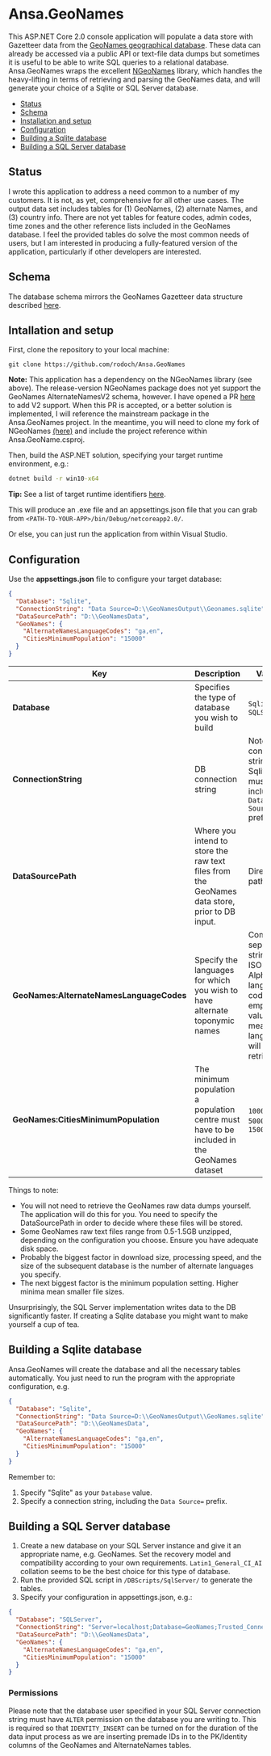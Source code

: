 # Ansa.GeoNames

This ASP.NET Core 2.0 console application will populate a data store with Gazetteer data from the [GeoNames geographical database](http://www.geonames.org/). These data can already be accessed via a public API or text-file data dumps but sometimes it is useful to be able to write SQL queries to a relational database. Ansa.GeoNames wraps the excellent [NGeoNames](https://github.com/RobThree/NGeoNames) library, which handles the heavy-lifting in terms of retrieving and parsing the GeoNames data, and will generate your choice of a Sqlite or SQL Server database.

- [Status](#status)
- [Schema](#schema)
- [Installation and setup](#installation-and-setup)
- [Configuration](#configuration)
- [Building a Sqlite database](#building-a-sqlite-database)
- [Building a SQL Server database](#building-a-sql-server-database)

## Status

I wrote this application to address a need common to a number of my customers. It is not, as yet, comprehensive for all other use cases. The output data set includes tables for (1) GeoNames, (2) alternate Names, and (3) country info. There are not yet tables for feature codes, admin codes, time zones and the other reference lists included in the GeoNames database. I feel the provided tables do solve the most common needs of users, but I am interested in producing a fully-featured version of the application, particularly if other developers are interested.

## Schema

The database schema mirrors the GeoNames Gazetteer data structure described [here](http://download.geonames.org/export/dump/).

## Intallation and setup

First, clone the repository to your local machine:

```
git clone https://github.com/rodoch/Ansa.GeoNames
```

**Note:** This application has a dependency on the NGeoNames library (see above). The release-version NGeoNames package does not yet support the GeoNames AlternateNamesV2 schema, however. I have opened a PR [here](https://github.com/RobThree/NGeoNames/pull/7) to add V2 support. When this PR is accepted, or a better solution is implemented, I will reference the mainstream package in the Ansa.GeoNames project. In the meantime, you will need to clone my fork of NGeoNames [(here)](https://github.com/rodoch/NGeoNames) and include the project reference within Ansa.GeoName.csproj.

Then, build the ASP.NET solution, specifying your target runtime environment, e.g.:

```cmd
dotnet build -r win10-x64
```

**Tip:** See a list of target runtime identifiers [here](https://docs.microsoft.com/en-us/dotnet/core/rid-catalog?irgwc=1&OCID=AID681541_aff_7593_1243925&tduid=(ir_6d4f9ce9N213458eb7517c20a2b9db916)(7593)(1243925)(je6NUbpObpQ-wDYfcuMFmHDb6Ja3HC_Ryw)()&irclickid=6d4f9ce9N213458eb7517c20a2b9db916#using-rids?ranMID=24542&ranEAID=je6NUbpObpQ&ranSiteID=je6NUbpObpQ-wDYfcuMFmHDb6Ja3HC_Ryw&epi=je6NUbpObpQ-wDYfcuMFmHDb6Ja3HC_Ryw).

This will produce an .exe file and an appsettings.json file that you can grab from `<PATH-TO-YOUR-APP>/bin/Debug/netcoreapp2.0/`.

Or else, you can just run the application from within Visual Studio.

## Configuration

Use the **appsettings.json** file to configure your target database:

```json
{
  "Database": "Sqlite",
  "ConnectionString": "Data Source=D:\\GeoNamesOutput\\Geonames.sqlite",
  "DataSourcePath": "D:\\GeoNamesData",
  "GeoNames": {
    "AlternateNamesLanguageCodes": "ga,en",
    "CitiesMinimumPopulation": "15000"
  }
}
```

| Key | Description | Values |
| --- | --- | --- |
| **Database** | Specifies the type of database you wish to build | `Sqlite` OR `SQLServer` |
| **ConnectionString** | DB connection string | Note that a connection string for a Sqlite DB must include the `Data Source=` prefix |
| **DataSourcePath** | Where you intend to store the raw text files from the GeoNames data store, prior to DB input. | Directory path |
| **GeoNames:AlternateNamesLanguageCodes** | Specify the languages for which you wish to have alternate toponymic names | Comma-separated string of ISO Alpha-2 language codes. An empty value means all languages will be retrieved. |
| **GeoNames:CitiesMinimumPopulation** | The minimum population a population centre must have to be included in the GeoNames dataset | `1000` OR `5000` OR `15000` |

Things to note:

- You will not need to retrieve the GeoNames raw data dumps yourself. The application will do this for you. You need to specify the DataSourcePath in order to decide where these files will be stored.
- Some GeoNames raw text files range from 0.5-1.5GB unzipped, depending on the configuration you choose. Ensure you have adequate disk space.
- Probably the biggest factor in download size, processing speed, and the size of the subsequent database is the number of alternate languages you specify.
- The next biggest factor is the minimum population setting. Higher minima mean smaller file sizes.

Unsurprisingly, the SQL Server implementation writes data to the DB significantly faster. If creating a Sqlite database you might want to make yourself a cup of tea.

## Building a Sqlite database

Ansa.GeoNames will create the database and all the necessary tables automatically. You just need to run the program with the appropriate configuration, e.g.

```json
{
  "Database": "Sqlite",
  "ConnectionString": "Data Source=D:\\GeoNamesOutput\\GeoNames.sqlite",
  "DataSourcePath": "D:\\GeoNamesData",
  "GeoNames": {
    "AlternateNamesLanguageCodes": "ga,en",
    "CitiesMinimumPopulation": "15000"
  }
}
```

Remember to:

1. Specify "Sqlite" as your `Database` value.
2. Specify a connection string, including the `Data Source=` prefix.

## Building a SQL Server database

1. Create a new database on your SQL Server instance and give it an appropriate name, e.g. GeoNames. Set the recovery model and compatibility according to your own requirements. `Latin1_General_CI_AI` collation seems to be the best choice for this type of database.
2. Run the provided SQL script in `/DBScripts/SqlServer/` to generate the tables.
3. Specify your configuration in appsettings.json, e.g.:

```json
{
  "Database": "SQLServer",
  "ConnectionString": "Server=localhost;Database=GeoNames;Trusted_Connection=True;",
  "DataSourcePath": "D:\\GeoNamesData",
  "GeoNames": {
    "AlternateNamesLanguageCodes": "ga,en",
    "CitiesMinimumPopulation": "15000"
  }
}
```

### Permissions

Please note that the database user specified in your SQL Server connection string must have `ALTER` permission on the database you are writing to. This is required so that `IDENTITY_INSERT` can be turned on for the duration of the data input process as we are inserting premade IDs in to the PK/Identity columns of the GeoNames and AlternateNames tables.